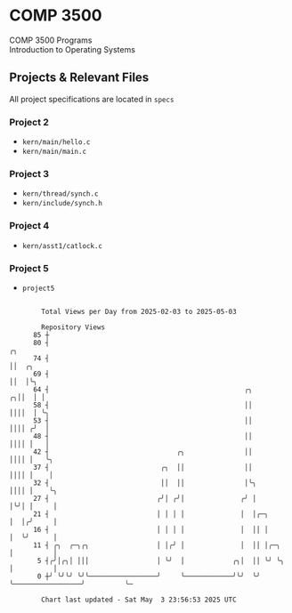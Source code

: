 # COMP 3500
COMP 3500 Programs  
Introduction to Operating Systems  
## Projects & Relevant Files
All project specifications are located in `specs`
### Project 2
- `kern/main/hello.c`
- `kern/main/main.c`
### Project 3
- `kern/thread/synch.c`
- `kern/include/synch.h`
### Project 4
- `kern/asst1/catlock.c`
### Project 5
- `project5`

```

        Total Views per Day from 2025-02-03 to 2025-05-03

        Repository Views
      85 ┼
      80 ┤                                                                              ╭╮
      74 ┤                                                                              ││  ╭╮
      69 ┤                                                                              ││  │╰╮
      64 ┤                                                 ╭╮                         ╭╮││  │ │
      58 ┤                                                 ││                         ││││  │ ╰╮
      53 ┤                                                 ││                         ││││ ╭╯  │
      48 ┤                                                 ││                         ││││ │   │
      42 ┤                                ╭╮               ││                         ││││ │   ╰╮
      37 ┤                            ╭╮  ││               ││                         ││││ │    │
      32 ┤                            ││  ││               │╰╮                        ││││ │    ╰╮
      27 ┤                           ╭╯│ ╭╯│              ╭╯ │                        │╰╯│ │     │
      21 ┤                           │ │ │ │              │  │╭─╮                     │  │╭╯     │
      16 ┤                           │ │ │ │              │  ││ │                     │  ╰╯      │
      11 ┤ ╭╮  ╭─╮╭╮                 │ │╭╯ │              │  ││ │╭─╮                  │          │
       5 ┤╭╯│╭╮│ │││                 │ ╰╯  │            ╭╮│  ││ ╰╯ ╰╮                 │          │
       0 ┼╯ ╰╯╰╯ ╰╯╰─────────────────╯     ╰────────────╯╰╯  ╰╯     ╰─────────────────╯          ╰─

        Chart last updated - Sat May  3 23:56:53 2025 UTC
        
```
